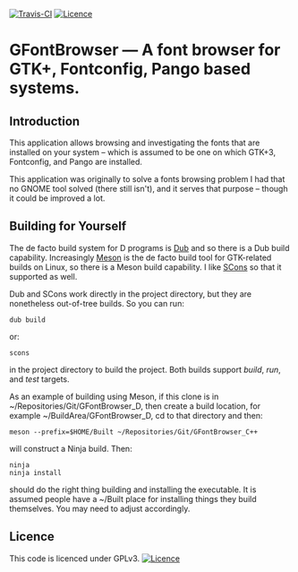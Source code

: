[![Travis-CI](https://travis-ci.org/russel/GFontBrowser_D.svg?branch=master)](https://travis-ci.org/russel/GFontBrowser)
[![Licence](https://img.shields.io/badge/license-GPL_3-green.svg)](https://www.gnu.org/licenses/gpl-3.0.txt)

# GFontBrowser — A font browser for GTK+, Fontconfig, Pango based systems.

## Introduction

This application allows browsing and investigating the fonts that are installed on your system – which is
assumed to be one on which GTK+3, Fontconfig, and Pango are installed.

This application was originally to solve a fonts browsing problem I had that no GNOME tool solved (there
still isn't), and it serves that purpose – though it could be improved a lot.

## Building for Yourself

The de facto build system for D programs is [Dub](https://github.com/dlang/dub) and so there is a Dub build
capability. Increasingly [Meson](http://mesonbuild.com/) is the de facto build tool for GTK-related builds
on Linux, so there is a Meson build capability. I like [SCons](https://www.scons.org/) so that it supported
as well.

Dub and SCons work directly in the project directory, but they are nonetheless out-of-tree builds. So you
can run:

    dub build

or:

    scons

in the project directory to build the project. Both builds support _build_, _run_, and _test_ targets.

As an example of building using Meson, if this clone is in ~/Repositories/Git/GFontBrowser\_D,
then create a build location, for example ~/BuildArea/GFontBrowser\_D, cd to that directory and then:

    meson --prefix=$HOME/Built ~/Repositories/Git/GFontBrowser_C++

will construct a Ninja build. Then:

    ninja
    ninja install

should do the right thing building and installing the executable. It is assumed people have a ~/Built place
for installing things they build themselves. You may need to adjust accordingly.

## Licence

This code is licenced under GPLv3. [![Licence](https://img.shields.io/badge/license-GPL_3-green.svg)](https://www.gnu.org/licenses/gpl-3.0.txt)
